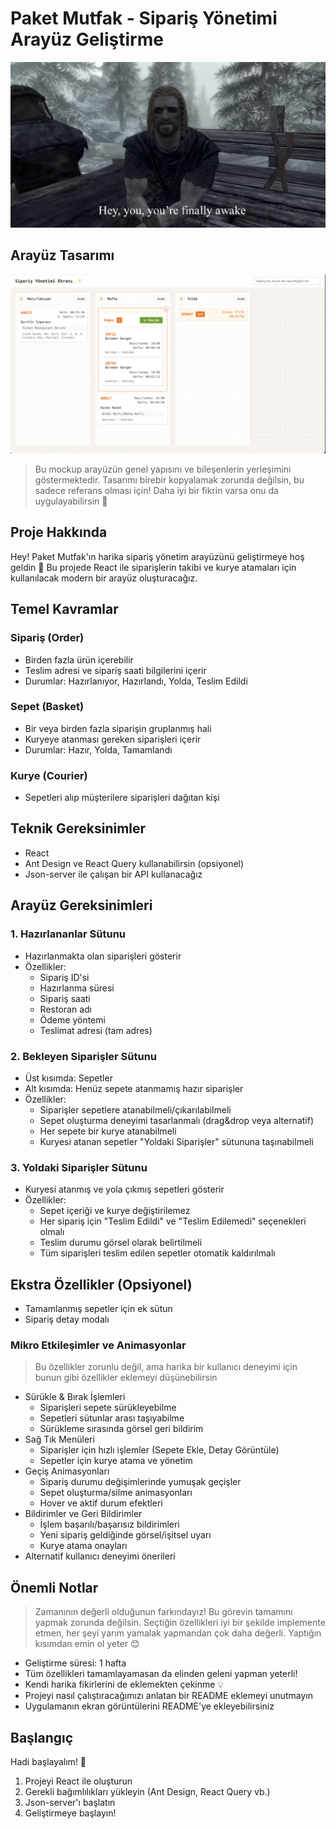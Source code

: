 # Paket Mutfak - Sipariş Yönetimi Arayüz Geliştirme

![You're finally awake](yourefinallyawake.png)

## Arayüz Tasarımı
![UI Blueprint](mockup.png)
> Bu mockup arayüzün genel yapısını ve bileşenlerin yerleşimini göstermektedir. 
> Tasarımı birebir kopyalamak zorunda değilsin, bu sadece referans olması için! 
> Daha iyi bir fikrin varsa onu da uygulayabilirsin 🎨


## Proje Hakkında
Hey! Paket Mutfak'ın harika sipariş yönetim arayüzünü geliştirmeye hoş geldin 👋 
Bu projede React ile siparişlerin takibi ve kurye atamaları için kullanılacak modern bir arayüz oluşturacağız.

## Temel Kavramlar

### Sipariş (Order)
- Birden fazla ürün içerebilir
- Teslim adresi ve sipariş saati bilgilerini içerir
- Durumlar: Hazırlanıyor, Hazırlandı, Yolda, Teslim Edildi

### Sepet (Basket)
- Bir veya birden fazla siparişin gruplanmış hali
- Kuryeye atanması gereken siparişleri içerir
- Durumlar: Hazır, Yolda, Tamamlandı

### Kurye (Courier)
- Sepetleri alıp müşterilere siparişleri dağıtan kişi

## Teknik Gereksinimler
- React
- Ant Design ve React Query kullanabilirsin (opsiyonel)
- Json-server ile çalışan bir API kullanacağız

## Arayüz Gereksinimleri

### 1. Hazırlananlar Sütunu
- Hazırlanmakta olan siparişleri gösterir
- Özellikler:
  - Sipariş ID'si
  - Hazırlanma süresi
  - Sipariş saati
  - Restoran adı
  - Ödeme yöntemi
  - Teslimat adresi (tam adres)

### 2. Bekleyen Siparişler Sütunu
- Üst kısımda: Sepetler
- Alt kısımda: Henüz sepete atanmamış hazır siparişler
- Özellikler:
  - Siparişler sepetlere atanabilmeli/çıkarılabilmeli
  - Sepet oluşturma deneyimi tasarlanmalı (drag&drop veya alternatif)
  - Her sepete bir kurye atanabilmeli
  - Kuryesi atanan sepetler "Yoldaki Siparişler" sütununa taşınabilmeli

### 3. Yoldaki Siparişler Sütunu
- Kuryesi atanmış ve yola çıkmış sepetleri gösterir
- Özellikler:
  - Sepet içeriği ve kurye değiştirilemez
  - Her sipariş için "Teslim Edildi" ve "Teslim Edilemedi" seçenekleri olmalı
  - Teslim durumu görsel olarak belirtilmeli
  - Tüm siparişleri teslim edilen sepetler otomatik kaldırılmalı

## Ekstra Özellikler (Opsiyonel)
- Tamamlanmış sepetler için ek sütun
- Sipariş detay modalı

### Mikro Etkileşimler ve Animasyonlar
> Bu özellikler zorunlu değil, ama harika bir kullanıcı deneyimi için bunun gibi özellikler eklemeyi düşünebilirsin 

- Sürükle & Bırak İşlemleri
  - Siparişleri sepete sürükleyebilme
  - Sepetleri sütunlar arası taşıyabilme
  - Sürükleme sırasında görsel geri bildirim
- Sağ Tık Menüleri
  - Siparişler için hızlı işlemler (Sepete Ekle, Detay Görüntüle)
  - Sepetler için kurye atama ve yönetim
- Geçiş Animasyonları
  - Sipariş durumu değişimlerinde yumuşak geçişler
  - Sepet oluşturma/silme animasyonları
  - Hover ve aktif durum efektleri
- Bildirimler ve Geri Bildirimler
  - İşlem başarılı/başarısız bildirimleri
  - Yeni sipariş geldiğinde görsel/işitsel uyarı
  - Kurye atama onayları
- Alternatif kullanıcı deneyimi önerileri

## Önemli Notlar
> Zamanının değerli olduğunun farkındayız! Bu görevin tamamını yapmak zorunda değilsin. 
> Seçtiğin özellikleri iyi bir şekilde implemente etmen, her şeyi yarım yamalak yapmandan çok daha değerli. 
> Yaptığın kısımdan emin ol yeter 😊

- Geliştirme süresi: 1 hafta
- Tüm özellikleri tamamlayamasan da elinden geleni yapman yeterli! 
- Kendi harika fikirlerini de eklemekten çekinme 💡
- Projeyi nasıl çalıştıracağımızı anlatan bir README eklemeyi unutmayın
- Uygulamanın ekran görüntülerini README'ye ekleyebilirsiniz

## Başlangıç
Hadi başlayalım! 🎉
1. Projeyi React ile oluşturun
2. Gerekli bağımlılıkları yükleyin (Ant Design, React Query vb.)
3. Json-server'ı başlatın
4. Geliştirmeye başlayın!

